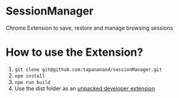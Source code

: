 # SessionManager
Chrome Extension to save, restore and manage browsing sessions

# How to use the Extension?
1. `git clone git@github.com:tapananand/sessionManager.git`
2. `npm install`
3. `npm run build`
4. Use the dist folder as an [unpacked developer extension](https://developer.chrome.com/extensions/getstarted#unpacked)


